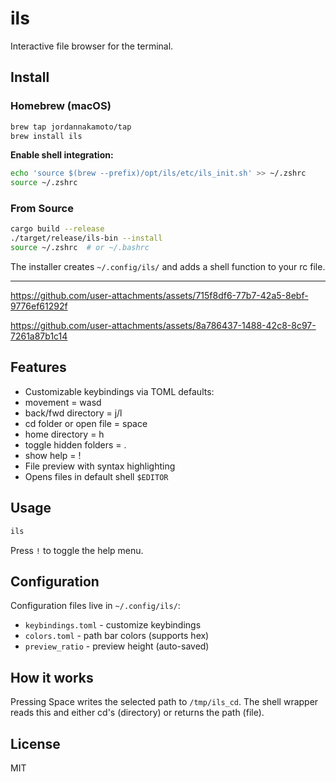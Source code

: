 # ils

Interactive file browser for the terminal.

## Install

### Homebrew (macOS)

```bash
brew tap jordannakamoto/tap
brew install ils
```

**Enable shell integration:**
```bash
echo 'source $(brew --prefix)/opt/ils/etc/ils_init.sh' >> ~/.zshrc
source ~/.zshrc
```

### From Source

```bash
cargo build --release
./target/release/ils-bin --install
source ~/.zshrc  # or ~/.bashrc
```

The installer creates `~/.config/ils/` and adds a shell function to your rc file.

---

https://github.com/user-attachments/assets/715f8df6-77b7-42a5-8ebf-9776ef61292f

https://github.com/user-attachments/assets/8a786437-1488-42c8-8c97-7261a87b1c14

## Features

- Customizable keybindings via TOML
  defaults:
- movement = wasd
- back/fwd directory = j/l
- cd folder or open file = space
- home directory = h
- toggle hidden folders = .
- show help = !
- File preview with syntax highlighting
- Opens files in default shell `$EDITOR`

## Usage

```bash
ils
```

Press `!` to toggle the help menu.

## Configuration

Configuration files live in `~/.config/ils/`:

- `keybindings.toml` - customize keybindings
- `colors.toml` - path bar colors (supports hex)
- `preview_ratio` - preview height (auto-saved)

## How it works

Pressing Space writes the selected path to `/tmp/ils_cd`. The shell wrapper reads this and either cd's (directory) or returns the path (file).

## License

MIT
